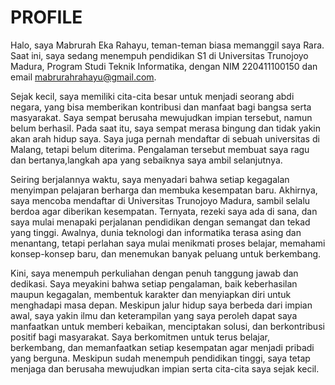 # PROFILE

Halo, saya Mabrurah Eka Rahayu, teman-teman biasa memanggil saya Rara. Saat ini, saya sedang menempuh pendidikan S1 di Universitas Trunojoyo Madura, Program Studi Teknik Informatika, dengan NIM 220411100150 dan email mabrurahrahayu@gmail.com.

Sejak kecil, saya memiliki cita-cita besar untuk menjadi seorang abdi negara, yang bisa memberikan kontribusi dan manfaat bagi bangsa serta masyarakat. Saya sempat berusaha mewujudkan impian tersebut, namun belum berhasil. Pada saat itu, saya sempat merasa bingung dan tidak yakin akan arah hidup saya. Saya juga pernah mendaftar di sebuah universitas di Malang, tetapi belum diterima. Pengalaman tersebut membuat saya ragu dan bertanya,langkah apa yang sebaiknya saya ambil selanjutnya.

Seiring berjalannya waktu, saya menyadari bahwa setiap kegagalan menyimpan pelajaran berharga dan membuka kesempatan baru. Akhirnya, saya mencoba mendaftar di Universitas Trunojoyo Madura, sambil selalu berdoa agar diberikan kesempatan. Ternyata, rezeki saya ada di sana, dan saya mulai menapaki perjalanan pendidikan dengan semangat dan tekad yang tinggi. Awalnya, dunia teknologi dan informatika terasa asing dan menantang, tetapi perlahan saya mulai menikmati proses belajar, memahami konsep-konsep baru, dan menemukan banyak peluang untuk berkembang.

Kini, saya menempuh perkuliahan dengan penuh tanggung jawab dan dedikasi. Saya meyakini bahwa setiap pengalaman, baik keberhasilan maupun kegagalan, membentuk karakter dan menyiapkan diri untuk menghadapi masa depan. Meskipun jalur hidup saya berbeda dari impian awal, saya yakin ilmu dan keterampilan yang saya peroleh dapat saya manfaatkan untuk memberi kebaikan, menciptakan solusi, dan berkontribusi positif bagi masyarakat. Saya berkomitmen untuk terus belajar, berkembang, dan memanfaatkan setiap kesempatan agar menjadi pribadi yang berguna. Meskipun sudah menempuh pendidikan tinggi, saya tetap menjaga dan berusaha mewujudkan impian serta cita-cita saya sejak kecil.